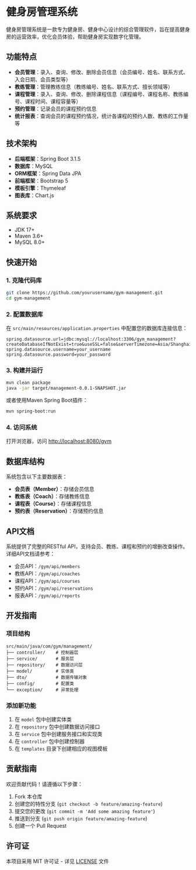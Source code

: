 # 健身房管理系统

健身房管理系统是一款专为健身房、健身中心设计的综合管理软件，旨在提高健身房的运营效率，优化会员体验，帮助健身房实现数字化管理。

## 功能特点

- **会员管理**：录入、查询、修改、删除会员信息（会员编号、姓名、联系方式、入会日期、会员类型等）
- **教练管理**：管理教练信息（教练编号、姓名、联系方式、擅长领域等）
- **课程管理**：录入、查询、修改、删除课程信息（课程编号、课程名称、教练编号、课程时间、课程容量等）
- **预约管理**：记录会员的课程预约信息
- **统计报表**：查询会员的课程预约情况，统计各课程的预约人数、教练的工作量等

## 技术架构

- **后端框架**：Spring Boot 3.1.5
- **数据库**：MySQL
- **ORM框架**：Spring Data JPA
- **前端框架**：Bootstrap 5
- **模板引擎**：Thymeleaf
- **图表库**：Chart.js

## 系统要求

- JDK 17+
- Maven 3.6+
- MySQL 8.0+

## 快速开始

### 1. 克隆代码库

```bash
git clone https://github.com/yourusername/gym-management.git
cd gym-management
```

### 2. 配置数据库

在 `src/main/resources/application.properties` 中配置您的数据库连接信息：

```properties
spring.datasource.url=jdbc:mysql://localhost:3306/gym_management?createDatabaseIfNotExist=true&useSSL=false&serverTimezone=Asia/Shanghai&allowPublicKeyRetrieval=true
spring.datasource.username=your_username
spring.datasource.password=your_password
```

### 3. 构建并运行

```bash
mvn clean package
java -jar target/management-0.0.1-SNAPSHOT.jar
```

或者使用Maven Spring Boot插件：

```bash
mvn spring-boot:run
```

### 4. 访问系统

打开浏览器，访问 [http://localhost:8080/gym](http://localhost:8080/gym)

## 数据库结构

系统包含以下主要数据表：

- **会员表（Member）**：存储会员信息
- **教练表（Coach）**：存储教练信息
- **课程表（Course）**：存储课程信息
- **预约表（Reservation）**：存储预约信息

## API文档

系统提供了完整的RESTful API，支持会员、教练、课程和预约的增删改查操作。详细API文档请参考：

- 会员API：`/gym/api/members`
- 教练API：`/gym/api/coaches`
- 课程API：`/gym/api/courses`
- 预约API：`/gym/api/reservations`
- 报表API：`/gym/api/reports`

## 开发指南

### 项目结构

```
src/main/java/com/gym/management/
├── controller/    # 控制器层
├── service/       # 服务层
├── repository/    # 数据访问层
├── model/         # 实体类
├── dto/           # 数据传输对象
├── config/        # 配置类
└── exception/     # 异常处理
```

### 添加新功能

1. 在 `model` 包中创建实体类
2. 在 `repository` 包中创建数据访问接口
3. 在 `service` 包中创建服务接口和实现类
4. 在 `controller` 包中创建控制器
5. 在 `templates` 目录下创建相应的视图模板

## 贡献指南

欢迎贡献代码！请遵循以下步骤：

1. Fork 本仓库
2. 创建您的特性分支 (`git checkout -b feature/amazing-feature`)
3. 提交您的更改 (`git commit -m 'Add some amazing feature'`)
4. 推送到分支 (`git push origin feature/amazing-feature`)
5. 创建一个 Pull Request

## 许可证

本项目采用 MIT 许可证 - 详见 [LICENSE](LICENSE) 文件 